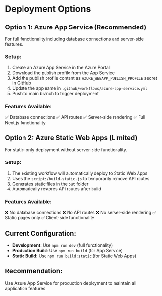 # Deployment Options

## Option 1: Azure App Service (Recommended)
For full functionality including database connections and server-side features.

### Setup:
1. Create an Azure App Service in the Azure Portal
2. Download the publish profile from the App Service
3. Add the publish profile content as `AZURE_WEBAPP_PUBLISH_PROFILE` secret in GitHub
4. Update the app name in `.github/workflows/azure-app-service.yml`
5. Push to main branch to trigger deployment

### Features Available:
✅ Database connections
✅ API routes
✅ Server-side rendering
✅ Full Next.js functionality

## Option 2: Azure Static Web Apps (Limited)
For static-only deployment without server-side functionality.

### Setup:
1. The existing workflow will automatically deploy to Static Web Apps
2. Uses the `scripts/build-static.js` to temporarily remove API routes
3. Generates static files in the `out` folder
4. Automatically restores API routes after build

### Features Available:
❌ No database connections
❌ No API routes
❌ No server-side rendering
✅ Static pages only
✅ Client-side functionality

## Current Configuration:
- **Development**: Use `npm run dev` (full functionality)
- **Production Build**: Use `npm run build` (for App Service)
- **Static Build**: Use `npm run build:static` (for Static Web Apps)

## Recommendation:
Use Azure App Service for production deployment to maintain all application features.